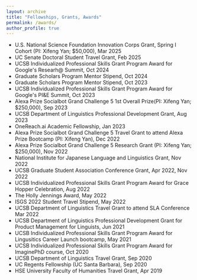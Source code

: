 ```yaml
---
layout: archive
title: "Fellowships, Grants, Awards"
permalink: /awards/
author_profile: true
---
```

* U.S. National Science Foundation Innovation Corps Grant, Spring I Cohort (PI: Xifeng Yan; $50,000), Mar 2025
* UC Senate Doctoral Student Travel Grant, Feb 2025
* UCSB Individualized Professional Skills Grant Program Award for Google's Researh@ Summit, Oct 2024
* Graduate Scholars Program Mentor Stipend, Oct 2024
* Graduate Scholars Program Mentor Stipend, Oct 2023
* UCSB Individualized Professional Skills Grant Program Award for Google's PI&E Summit, Oct 2023
* Alexa Prize Socialbot Grand Challenge 5 1st Overall Prize(PI: Xifeng Yan; $250,000), Sep 2023
* UCSB Department of Linguistics Professional Development Grant, Aug 2023
* OneReach.ai Academic Fellowship, Jan 2023
* Alexa Prize Socialbot Grand Challenge 5 Travel Grant to attend Alexa Prize Bootcamp (PI: Xifeng Yan), Dec 2022
* Alexa Prize Socialbot Grand Challenge 5 Research Grant (PI: Xifeng Yan; $250,000), Nov 2022
* National Institute for Japanese Language and Linguistics Grant, Nov 2022
* UCSB Graduate Student Association Conference Grant, Apr 2022, Nov 2022
* UCSB Individualized Professional Skills Grant Program Award for Grace Hopper Celebration, Aug 2022
* The Holly Jennings Award, May 2022
* ISGS 2022 Student Travel Stipend, May 2022
* UCSB Department of Linguistics Travel Grant to attend SLA Conference Mar 2022
* UCSB Department of Linguistics Professional Development Grant for Product Management for Linguists, Jun 2021
* UCSB Individualized Professional Skills Grant Program Award for Lingusitics Career Launch bootcamp, May 2021
* UCSB Individualized Professional Skills Grant Program Award for ImaginePhD course, Oct 2020
* UCSB Department of Linguistics Travel Grant, Sep 2020
* UC Regents Fellowship (UC Santa Barbara), Sep 2020
* HSE University Faculty of Humanities Travel Grant, Apr 2019


